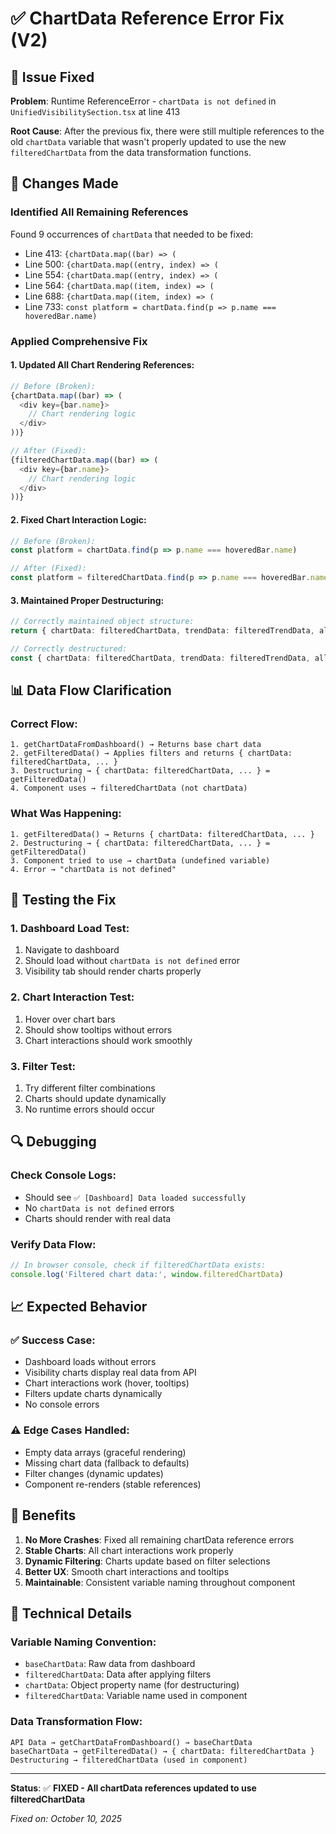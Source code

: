 # ✅ ChartData Reference Error Fix (V2)

## 🎯 Issue Fixed

**Problem**: Runtime ReferenceError - `chartData is not defined` in `UnifiedVisibilitySection.tsx` at line 413

**Root Cause**: After the previous fix, there were still multiple references to the old `chartData` variable that wasn't properly updated to use the new `filteredChartData` from the data transformation functions.

## 🔧 Changes Made

### **Identified All Remaining References**

Found 9 occurrences of `chartData` that needed to be fixed:
- Line 413: `{chartData.map((bar) => (`
- Line 500: `{chartData.map((entry, index) => (`
- Line 554: `{chartData.map((entry, index) => (`
- Line 564: `{chartData.map((item, index) => (`
- Line 688: `{chartData.map((item, index) => (`
- Line 733: `const platform = chartData.find(p => p.name === hoveredBar.name)`

### **Applied Comprehensive Fix**

#### **1. Updated All Chart Rendering References**:
```typescript
// Before (Broken):
{chartData.map((bar) => (
  <div key={bar.name}>
    // Chart rendering logic
  </div>
))}

// After (Fixed):
{filteredChartData.map((bar) => (
  <div key={bar.name}>
    // Chart rendering logic
  </div>
))}
```

#### **2. Fixed Chart Interaction Logic**:
```typescript
// Before (Broken):
const platform = chartData.find(p => p.name === hoveredBar.name)

// After (Fixed):
const platform = filteredChartData.find(p => p.name === hoveredBar.name)
```

#### **3. Maintained Proper Destructuring**:
```typescript
// Correctly maintained object structure:
return { chartData: filteredChartData, trendData: filteredTrendData, allRankings: filteredRankings }

// Correctly destructured:
const { chartData: filteredChartData, trendData: filteredTrendData, allRankings: filteredRankings } = getFilteredData()
```

## 📊 Data Flow Clarification

### **Correct Flow**:
```
1. getChartDataFromDashboard() → Returns base chart data
2. getFilteredData() → Applies filters and returns { chartData: filteredChartData, ... }
3. Destructuring → { chartData: filteredChartData, ... } = getFilteredData()
4. Component uses → filteredChartData (not chartData)
```

### **What Was Happening**:
```
1. getFilteredData() → Returns { chartData: filteredChartData, ... }
2. Destructuring → { chartData: filteredChartData, ... } = getFilteredData()
3. Component tried to use → chartData (undefined variable)
4. Error → "chartData is not defined"
```

## 🧪 Testing the Fix

### **1. Dashboard Load Test**:
1. Navigate to dashboard
2. Should load without `chartData is not defined` error
3. Visibility tab should render charts properly

### **2. Chart Interaction Test**:
1. Hover over chart bars
2. Should show tooltips without errors
3. Chart interactions should work smoothly

### **3. Filter Test**:
1. Try different filter combinations
2. Charts should update dynamically
3. No runtime errors should occur

## 🔍 Debugging

### **Check Console Logs**:
- Should see `✅ [Dashboard] Data loaded successfully`
- No `chartData is not defined` errors
- Charts should render with real data

### **Verify Data Flow**:
```javascript
// In browser console, check if filteredChartData exists:
console.log('Filtered chart data:', window.filteredChartData)
```

## 📈 Expected Behavior

### ✅ **Success Case**:
- Dashboard loads without errors
- Visibility charts display real data from API
- Chart interactions work (hover, tooltips)
- Filters update charts dynamically
- No console errors

### ⚠️ **Edge Cases Handled**:
- Empty data arrays (graceful rendering)
- Missing chart data (fallback to defaults)
- Filter changes (dynamic updates)
- Component re-renders (stable references)

## 🎯 Benefits

1. **No More Crashes**: Fixed all remaining chartData reference errors
2. **Stable Charts**: All chart interactions work properly
3. **Dynamic Filtering**: Charts update based on filter selections
4. **Better UX**: Smooth chart interactions and tooltips
5. **Maintainable**: Consistent variable naming throughout component

## 🔧 Technical Details

### **Variable Naming Convention**:
- `baseChartData`: Raw data from dashboard
- `filteredChartData`: Data after applying filters
- `chartData`: Object property name (for destructuring)
- `filteredChartData`: Variable name used in component

### **Data Transformation Flow**:
```
API Data → getChartDataFromDashboard() → baseChartData
baseChartData → getFilteredData() → { chartData: filteredChartData }
Destructuring → filteredChartData (used in component)
```

---

**Status**: ✅ **FIXED - All chartData references updated to use filteredChartData**

*Fixed on: October 10, 2025*


